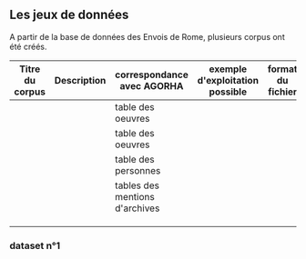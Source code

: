 
## Les jeux de données

A partir de la base de données des Envois de Rome, plusieurs corpus ont été créés. 

| Titre du corpus | Description | correspondance avec AGORHA     | exemple d'exploitation possible | format du fichier | volumétrie | nom du fichier - Télécharger                                           |
|-----------------|-------------|--------------------------------|---------------------------------|-------------------|------------|------------------------------------------------------------------------|
|                 |             | table des oeuvres              |                                 |                   |            | [EnvoisDeRome_oeuvres20190314.csv](./EnvoisDeRome_oeuvres20190314.csv) |
|                 |             | table des oeuvres              |                                 |                   |            |                                                                        |
|                 |             | table des personnes            |                                 |                   |            |                                                                        |
|                 |             | tables des mentions d'archives |                                 |                   |            |                                                                        |
|                 |             |                                |                                 |                   |            |                                                                        |
|                 |             |                                |                                 |                   |            |                                                                        |
|                 |             |                                |                                 |                   |            |                                                                        |

### dataset n°1
